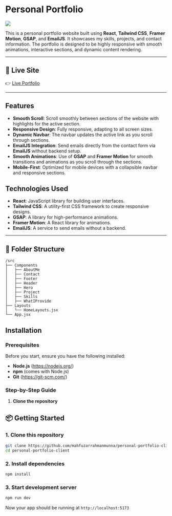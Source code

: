 # Personal Portfolio

<img src='https://i.ibb.co/cSNpymbp/image.png'/>

This is a personal portfolio website built using **React**, **Tailwind CSS**, **Framer Motion**, **GSAP**, and **EmailJS**. It showcases my skills, projects, and contact information. The portfolio is designed to be highly responsive with smooth animations, interactive sections, and dynamic content rendering.

---
## 🚀 Live Site
👉 [Live Portfolio](https://mahfuzar-rahman-munna.netlify.app/)

---

## Features

- **Smooth Scroll**: Scroll smoothly between sections of the website with highlights for the active section.
- **Responsive Design**: Fully responsive, adapting to all screen sizes.
- **Dynamic Navbar**: The navbar updates the active link as you scroll through sections.
- **EmailJS Integration**: Send emails directly from the contact form via **EmailJS** without backend setup.
- **Smooth Animations**: Use of **GSAP** and **Framer Motion** for smooth transitions and animations as you scroll through the sections.
- **Mobile-First**: Optimized for mobile devices with a collapsible navbar and responsive sections.

## Technologies Used

- **React**: JavaScript library for building user interfaces.
- **Tailwind CSS**: A utility-first CSS framework to create responsive designs.
- **GSAP**: A library for high-performance animations.
- **Framer Motion**: A React library for animations.
- **EmailJS**: A service to send emails without a backend.

---
## 📁 Folder Structure
```
/src
├── Components
│   ├── AboutMe
│   ├── Contact
│   ├── Footer
│   ├── Header
│   ├── Hero
│   ├── Project
│   ├── Skills
│   ├── WhatIProvide
├── Layouts
│   └── HomeLayouts.jsx
└── App.jsx
```

## Installation

### Prerequisites

Before you start, ensure you have the following installed:

- **Node.js** (https://nodejs.org/)
- **npm** (comes with Node.js)
- **Git** (https://git-scm.com/)

### Step-by-Step Guide

1. **Clone the repository**

## 📦 Getting Started

### 1. Clone this repository
```bash
git clone https://github.com/mahfuzarrahmanmunna/personal-portfolio-client.git
cd personal-portfolio-client
```

### 2. Install dependencies
```bash
npm install
```

### 3. Start development server
```bash
npm run dev
```

Now your app should be running at `http://localhost:5173`